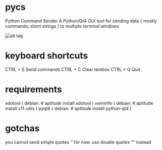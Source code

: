 # pycs
Python Command Sender
A Python/Qt4 GUI tool for sending data { mostly commands; short strings } to multiple terminal windows

![alt tag](http://i.imgur.com/5K72pUA.png)


# keyboard shortcuts
CTRL + S	Send commands
CTRL + C	Clear textbox
CTRL + Q	Quit

# requirements
xdotool  ( debian: # aptitude install xdotool )
xwininfo ( debian: # aptitude install x11-utils )
pyqt4	 ( debian: # aptitude install python-qt4 )

# gotchas
you cannot send simple quotes '' for now. use double quotes "" instead
